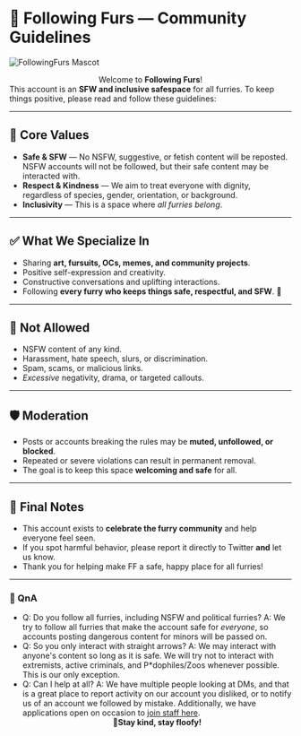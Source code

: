 # 🐾 Following Furs — Community Guidelines
![FollowingFurs Mascot](https://pbs.twimg.com/media/Gg32ERoWIAAtV6N?format=jpg&name=large)

<div align="center">Welcome to <b>Following Furs</b>!<br/></div>  
This account is an <b>SFW and inclusive safespace</b> for all furries. To keep things positive, please read and follow these guidelines:

---

## 🌟 Core Values
- **Safe & SFW** — No NSFW, suggestive, or fetish content will be reposted. NSFW accounts will not be followed, but their safe content may be interacted with.  
- **Respect & Kindness** — We aim to treat everyone with dignity, regardless of species, gender, orientation, or background.  
- **Inclusivity** — This is a space where *all furries belong*.  

---

## ✅ What We Specialize In
- Sharing **art, fursuits, OCs, memes, and community projects**.  
- Positive self-expression and creativity.  
- Constructive conversations and uplifting interactions.  
- Following **every furry who keeps things safe, respectful, and SFW**. 🐾

---

## 🚫 Not Allowed
- NSFW content of any kind.  
- Harassment, hate speech, slurs, or discrimination.  
- Spam, scams, or malicious links.  
- *Excessive* negativity, drama, or targeted callouts.  

---

## 🛡️ Moderation
- Posts or accounts breaking the rules may be **muted, unfollowed, or blocked**.  
- Repeated or severe violations can result in permanent removal.  
- The goal is to keep this space **welcoming and safe** for all.  

---

## 💌 Final Notes
- This account exists to **celebrate the furry community** and help everyone feel seen.  
- If you spot harmful behavior, please report it directly to Twitter **and** let us know.  
- Thank you for helping make FF a safe, happy place for all furries!

---

### 💬 QnA
- Q: Do you follow all furries, including NSFW and political furries?
A: We try to follow all furries that make the account safe for *everyone*, so accounts posting dangerous content for minors will be passed on.
- Q: So you only interact with straight arrows?
A: We may interact with anyone's content so long as it is safe. We will try not to interact with extremists, active criminals, and P*dophiles/Zoos whenever possible. This is our only exception.
- Q: Can I help at all?
A: We have multiple people looking at DMs, and that is a great place to report activity on our account you disliked, or to notify us of an account we followed by mistake.
Additionally, we have applications open on occasion to [join staff here](https://docs.google.com/forms/d/e/1FAIpQLSemAI2pC4wL9bIThOSdgxcgSc0j8jSdiB88PuQjB8XMlyExYA/viewform?pli=1).
<br/> <div align="center"><b>🐾Stay kind, stay floofy!</b></div>
